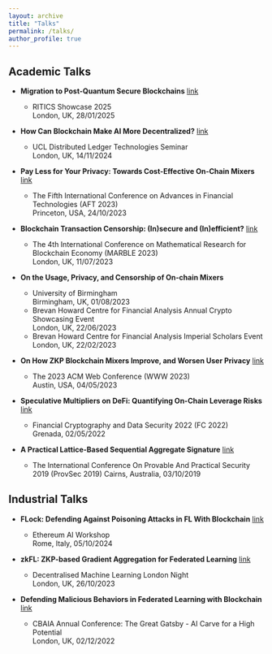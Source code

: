 ```yaml
---
layout: archive
title: "Talks"
permalink: /talks/
author_profile: true
---
```


## Academic Talks
* **Migration to Post-Quantum Secure Blockchains** [link](https://ritics.org/event/ritics-showcase-2025/) 
  + RITICS Showcase 2025  
    London, UK, 28/01/2025

* **How Can Blockchain Make AI More Decentralized?** [link](https://www.exp.science/media/dlt-seminar-series-when-blockchain-meets-ai) 
  + UCL Distributed Ledger Technologies Seminar  
    London, UK, 14/11/2024
    

* **Pay Less for Your Privacy: Towards Cost-Effective On-Chain Mixers** [link](https://aftconf.github.io/aft23/program.html) 
  + The Fifth International Conference on Advances in Financial Technologies (AFT 2023)  
    Princeton, USA, 24/10/2023

* **Blockchain Transaction Censorship: (In)secure and (In)efficient?** [link](https://www.marble-conference.org/marble2023) 
  + The 4th International Conference on Mathematical Research for Blockchain Economy (MARBLE 2023)  
    London, UK, 11/07/2023

* **On the Usage, Privacy, and Censorship of On-chain Mixers**
  + University of Birmingham  
    Birmingham, UK, 01/08/2023
  + Brevan Howard Centre for Financial Analysis Annual Crypto Showcasing Event  
    London, UK, 22/06/2023
  + Brevan Howard Centre for Financial Analysis Imperial Scholars Event  
    London, UK, 22/02/2023


* **On How ZKP Blockchain Mixers Improve, and Worsen User Privacy** [link](https://www2023.thewebconf.org/program/detailed-program/) 
  + The 2023 ACM Web Conference (WWW 2023)  
    Austin, USA, 04/05/2023


* **Speculative Multipliers on DeFi: Quantifying On-Chain Leverage Risks** [link](https://fc22.ifca.ai/program.html) 
  + Financial Cryptography and Data Security 2022 (FC 2022)  
    Grenada, 02/05/2022


* **A Practical Lattice-Based Sequential Aggregate Signature** [link](https://www.monash.edu/provsec2019) 
  + The International Conference On Provable And Practical Security 2019 (ProvSec 2019)
    Cairns, Australia, 03/10/2019


## Industrial Talks 

* **FLock: Defending Against Poisoning Attacks in FL With Blockchain** [link](https://lu.ma/rjvl2bhj) 
  + Ethereum AI Workshop  
    Rome, Italy, 05/10/2024


* **zkFL: ZKP-based Gradient Aggregation for Federated Learning** [link](https://lu.ma/tf2ukj0e) 
  + Decentralised Machine Learning London Night  
    London, UK, 26/10/2023

* **Defending Malicious Behaviors in Federated Learning with Blockchain** [link](https://www.cbaia.org.uk/en/2023/02/16/cbaia-annual-conference-2/) 
  + CBAIA Annual Conference: The Great Gatsby - AI Carve for a High Potential  
    London, UK, 02/12/2022